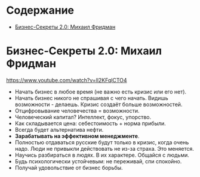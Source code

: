 # Содержание
+ [Бизнес-Секреты 2.0: Михаил Фридман](#Бизнес-Секреты-20-Михаил-Фридман)

# Бизнес-Секреты 2.0: Михаил Фридман
https://www.youtube.com/watch?v=ll2KFqlCTO4

+ Начать бизнес в любое время (не важно есть кризис или его нет).
+ Начать бизнес никого не спрашивая с чего начать. Видишь возможности - делаешь. Кризис создаёт больше возможностей.
+ Отцифровывание человечества = возможности.
+ Человеческий капитал? Интеллект, фокус, упорство.
+ Как складывается цена: себестоимость + норма прибыли.
+ Всегда будет альтернатива нефти.
+ __Зарабатывать на эффективном менеджменте__.
+ Полностью отдаваться русские будут только в кризис, когда очень надо. Люди не привыкли действовать не из-за страха. Это меняется.
+ Научись разбираться в людях. В их характере. Общайся с людьми.
+ Будь психологически устойчевым: не переживай, спи спокойно.
+ Получай удовольствие от бизнес борьбы.
